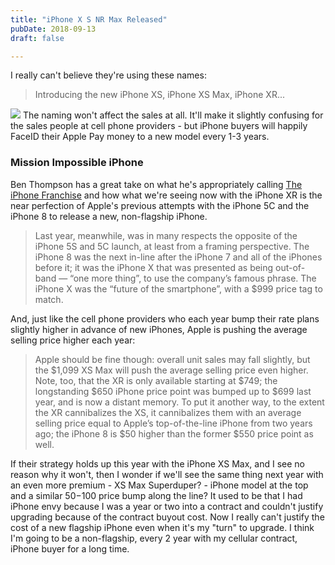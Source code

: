 ```yaml
---
title: "iPhone X S NR Max Released"
pubDate: 2018-09-13
draft: false

---
```


I really can't believe they're using these names:

> Introducing the new iPhone XS, iPhone XS Max, iPhone XR...

![](https://chrisenns.com/wp-content/uploads/2018/09/iphone-xr.jpg) The naming won't affect the sales at all. It'll make it slightly confusing for the sales people at cell phone providers - but iPhone buyers will happily FaceID their Apple Pay money to a new model every 1-3 years.

### Mission Impossible iPhone

Ben Thompson has a great take on what he's appropriately calling [The iPhone Franchise](https://stratechery.com/2018/the-iphone-franchise/) and how what we're seeing now with the iPhone XR is the near perfection of Apple's previous attempts with the iPhone 5C and the iPhone 8 to release a new, non-flagship iPhone.

> Last year, meanwhile, was in many respects the opposite of the iPhone 5S and 5C launch, at least from a framing perspective. The iPhone 8 was the next in-line after the iPhone 7 and all of the iPhones before it; it was the iPhone X that was presented as being out-of-band — “one more thing”, to use the company’s famous phrase. The iPhone X was the “future of the smartphone”, with a $999 price tag to match.

And, just like the cell phone providers who each year bump their rate plans slightly higher in advance of new iPhones, Apple is pushing the average selling price higher each year:

> Apple should be fine though: overall unit sales may fall slightly, but the $1,099 XS Max will push the average selling price even higher. Note, too, that the XR is only available starting at $749; the longstanding $650 iPhone price point was bumped up to $699 last year, and is now a distant memory. To put it another way, to the extent the XR cannibalizes the XS, it cannibalizes them with an average selling price equal to Apple’s top-of-the-line iPhone from two years ago; the iPhone 8 is $50 higher than the former $550 price point as well.

If their strategy holds up this year with the iPhone XS Max, and I see no reason why it won't, then I wonder if we'll see the same thing next year with an even more premium - XS Max Superduper? - iPhone model at the top and a similar $50-$100 price bump along the line? It used to be that I had iPhone envy because I was a year or two into a contract and couldn't justify upgrading because of the contract buyout cost. Now I really can't justify the cost of a new flagship iPhone even when it's my "turn" to upgrade. I think I'm going to be a non-flagship, every 2 year with my cellular contract, iPhone buyer for a long time.
